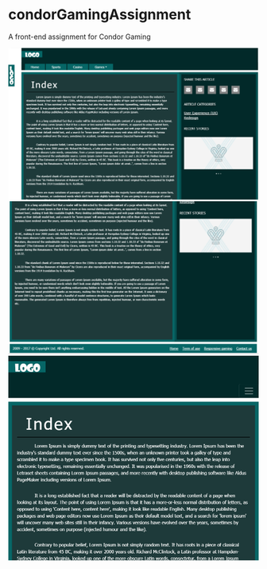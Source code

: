 # condorGamingAssignment
A front-end assignment for Condor Gaming


![alt text](https://github.com/AlexxIV/condorGamingAssignment/blob/master/screens/first.PNG)
![alt text](https://github.com/AlexxIV/condorGamingAssignment/blob/master/screens/second.PNG)
![alt text](https://github.com/AlexxIV/condorGamingAssignment/blob/master/screens/res.PNG)
